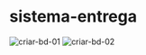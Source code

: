 # sistema-entrega

![criar-bd-01](https://user-images.githubusercontent.com/106670176/201446321-dfcfefe1-78d7-4e05-b387-847eae388690.png)
![criar-bd-02](https://user-images.githubusercontent.com/106670176/201446340-88109ffe-f09e-44c0-915d-ba1684ea88a8.png)
